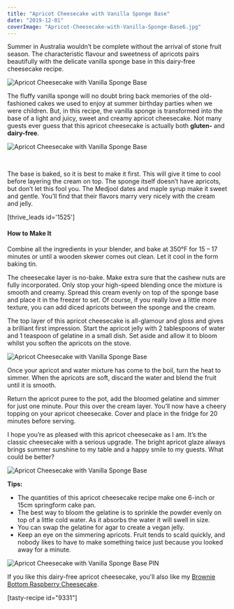 ```yaml
---
title: "Apricot Cheesecake with Vanilla Sponge Base"
date: "2019-12-01"
coverImage: "Apricot-Cheesecake-with-Vanilla-Sponge-Base6.jpg"
---
```


Summer in Australia wouldn’t be complete without the arrival of stone fruit season. The characteristic flavour and sweetness of apricots pairs beautifully with the delicate vanilla sponge base in this dairy-free cheesecake recipe.

![Apricot Cheesecake with Vanilla Sponge Base](images/Apricot-Cheesecake-with-Vanilla-Sponge-Base3.jpg)

The fluffy vanilla sponge will no doubt bring back memories of the old-fashioned cakes we used to enjoy at summer birthday parties when we were children. But, in this recipe, the vanilla sponge is transformed into the base of a light and juicy, sweet and creamy apricot cheesecake. Not many guests ever guess that this apricot cheesecake is actually both **gluten-** and **dairy-free**.

![Apricot Cheesecake with Vanilla Sponge Base](images/Apricot-Cheesecake-with-Vanilla-Sponge-Base4.jpg)

 

The base is baked, so it is best to make it first. This will give it time to cool before layering the cream on top. The sponge itself doesn’t have apricots, but don’t let this fool you. The Medjool dates and maple syrup make it sweet and gentle. You’ll find that their flavors marry very nicely with the cream and jelly.

\[thrive\_leads id='1525'\]

#### How to Make It

Combine all the ingredients in your blender, and bake at 350°F for 15 – 17 minutes or until a wooden skewer comes out clean. Let it cool in the form baking tin.

The cheesecake layer is no-bake. Make extra sure that the cashew nuts are fully incorporated. Only stop your high-speed blending once the mixture is smooth and creamy. Spread this cream evenly on top of the sponge base and place it in the freezer to set. Of course, if you really love a little more texture, you can add diced apricots between the sponge and the cream.

The top layer of this apricot cheesecake is all-glamour and gloss and gives a brilliant first impression. Start the apricot jelly with 2 tablespoons of water and 1 teaspoon of gelatine in a small dish. Set aside and allow it to bloom whilst you soften the apricots on the stove.

![Apricot Cheesecake with Vanilla Sponge Base](images/Apricot-Cheesecake-with-Vanilla-Sponge-Base2.jpg)

Once your apricot and water mixture has come to the boil, turn the heat to simmer. When the apricots are soft, discard the water and blend the fruit until it is smooth.

Return the apricot puree to the pot, add the bloomed gelatine and simmer for just one minute. Pour this over the cream layer. You’ll now have a cheery topping on your apricot cheesecake. Cover and place in the fridge for 20 minutes before serving.

I hope you’re as pleased with this apricot cheesecake as I am. It’s the classic cheesecake with a serious upgrade. The bright apricot glaze always brings summer sunshine to my table and a happy smile to my guests. What could be better?

![Apricot Cheesecake with Vanilla Sponge Base](images/Apricot-Cheesecake-with-Vanilla-Sponge-Base7.jpg)

**Tips:**

- The quantities of this apricot cheesecake recipe make one 6-inch or 15cm springform cake pan.
- The best way to bloom the gelatine is to sprinkle the powder evenly on top of a little cold water. As it absorbs the water it will swell in size.
- You can swap the gelatine for agar to create a vegan jelly.
- Keep an eye on the simmering apricots. Fruit tends to scald quickly, and nobody likes to have to make something twice just because you looked away for a minute.

![Apricot Cheesecake with Vanilla Sponge Base PIN](images/Apricot-Cheesecake-with-Vanilla-Sponge-Base_PIN.jpg)

If you like this dairy-free apricot cheesecake, you'll also like my [Brownie Bottom Raspberry Cheesecake](https://www.wildblend.co/brownie-bottom-raspberry-cheesecake/).

\[tasty-recipe id="9331"\]
